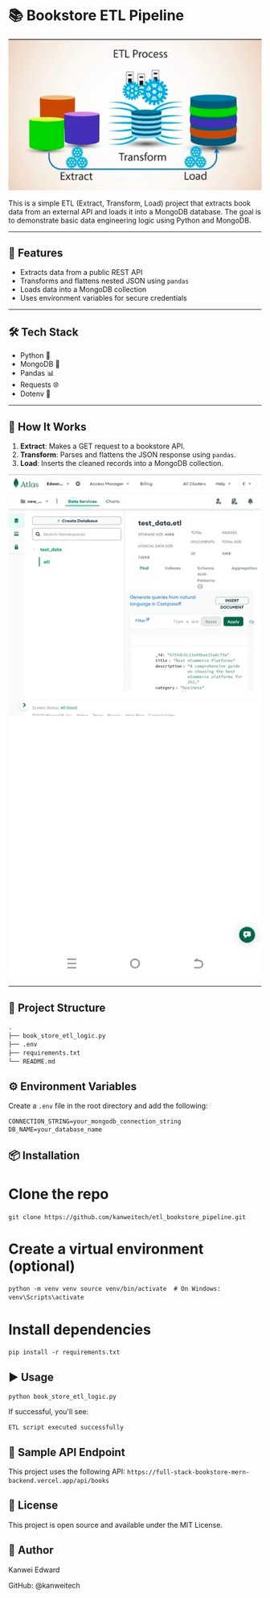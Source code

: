 # 📚 Bookstore ETL Pipeline

![header](https://github.com/kanweitech/etl_bookstore_pipeline/blob/main/static/1753757002567.jpg)

This is a simple ETL (Extract, Transform, Load) project that extracts book data from an external API and loads it into a MongoDB database. The goal is to demonstrate basic data engineering logic using Python and MongoDB.

---

## 📌 Features

- Extracts data from a public REST API
- Transforms and flattens nested JSON using `pandas`
- Loads data into a MongoDB collection
- Uses environment variables for secure credentials

---

## 🛠️ Tech Stack

- Python 🐍  
- MongoDB 🍃  
- Pandas 📊  
- Requests 🌐  
- Dotenv 🔐  

---

## 🚀 How It Works

1. **Extract**: Makes a GET request to a bookstore API.
2. **Transform**: Parses and flattens the JSON response using `pandas`.
3. **Load**: Inserts the cleaned records into a MongoDB collection.

![loading_image](https://github.com/kanweitech/etl_bookstore_pipeline/blob/main/static/1753756147911.jpg)

---

## 📂 Project Structure

```bash
.
├── book_store_etl_logic.py
├── .env
├── requirements.txt
└── README.md
```
## ⚙️ Environment Variables
Create a `.env` file in the root directory and add the following:

```
CONNECTION_STRING=your_mongodb_connection_string
DB_NAME=your_database_name
```

## 📦 Installation
# Clone the repo
`git clone https://github.com/kanweitech/etl_bookstore_pipeline.git`

# Create a virtual environment (optional)
`python -m venv venv
source venv/bin/activate  # On Windows: venv\Scripts\activate`

# Install dependencies
`pip install -r requirements.txt`
## ▶️ Usage
```
python book_store_etl_logic.py
```
If successful, you'll see:
```
ETL script executed successfully
```
## 🧪 Sample API Endpoint
This project uses the following API:
`https://full-stack-bookstore-mern-backend.vercel.app/api/books`

## 📄 License
This project is open source and available under the MIT License.

## 👤 Author
Kanwei Edward

GitHub: @kanweitech
